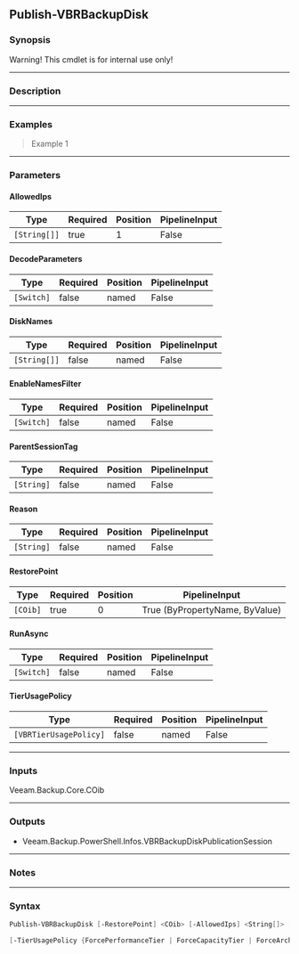 Publish-VBRBackupDisk
---------------------

### Synopsis
Warning!  This cmdlet is for internal use only!

---

### Description

---

### Examples
> Example 1

---

### Parameters
#### **AllowedIps**

|Type        |Required|Position|PipelineInput|
|------------|--------|--------|-------------|
|`[String[]]`|true    |1       |False        |

#### **DecodeParameters**

|Type      |Required|Position|PipelineInput|
|----------|--------|--------|-------------|
|`[Switch]`|false   |named   |False        |

#### **DiskNames**

|Type        |Required|Position|PipelineInput|
|------------|--------|--------|-------------|
|`[String[]]`|false   |named   |False        |

#### **EnableNamesFilter**

|Type      |Required|Position|PipelineInput|
|----------|--------|--------|-------------|
|`[Switch]`|false   |named   |False        |

#### **ParentSessionTag**

|Type      |Required|Position|PipelineInput|
|----------|--------|--------|-------------|
|`[String]`|false   |named   |False        |

#### **Reason**

|Type      |Required|Position|PipelineInput|
|----------|--------|--------|-------------|
|`[String]`|false   |named   |False        |

#### **RestorePoint**

|Type    |Required|Position|PipelineInput                 |
|--------|--------|--------|------------------------------|
|`[COib]`|true    |0       |True (ByPropertyName, ByValue)|

#### **RunAsync**

|Type      |Required|Position|PipelineInput|
|----------|--------|--------|-------------|
|`[Switch]`|false   |named   |False        |

#### **TierUsagePolicy**

|Type                  |Required|Position|PipelineInput|
|----------------------|--------|--------|-------------|
|`[VBRTierUsagePolicy]`|false   |named   |False        |

---

### Inputs
Veeam.Backup.Core.COib

---

### Outputs
* Veeam.Backup.PowerShell.Infos.VBRBackupDiskPublicationSession

---

### Notes

---

### Syntax
```PowerShell
Publish-VBRBackupDisk [-RestorePoint] <COib> [-AllowedIps] <String[]> [-DecodeParameters] [-DiskNames <String[]>] [-EnableNamesFilter] [-ParentSessionTag <String>] [-Reason <String>] [-RunAsync] 
```
```PowerShell
[-TierUsagePolicy {ForcePerformanceTier | ForceCapacityTier | ForceArchiveTier}] [<CommonParameters>]
```
